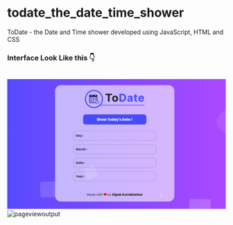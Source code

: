 # todate_the_date_time_shower
ToDate - the Date and Time shower developed using JavaScript, HTML and CSS

<h3> Interface Look Like this 👇 </h3>
<br />
<img src="./images/pageview1.png" alt="pageview" />

<img src="pageviewoutput.png" alt="pageviewoutput" />
